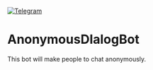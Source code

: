 [![Telegram](https://upload.wikimedia.org/wikipedia/commons/8/82/Telegram_logo.svg)](https://telegram.me/Anonymous_Dialog_Bot)
# AnonymousDIalogBot
This bot will make people to chat anonymously.  
